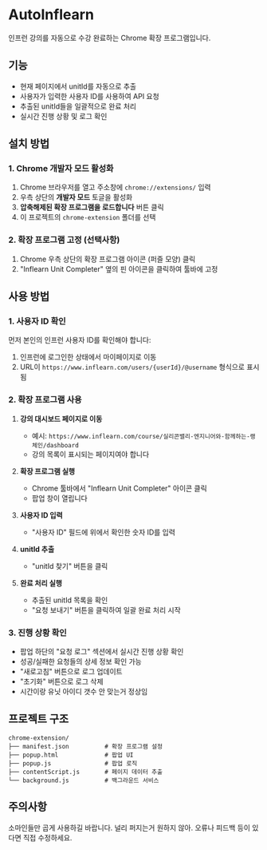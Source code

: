 # AutoInflearn

인프런 강의를 자동으로 수강 완료하는 Chrome 확장 프로그램입니다.

## 기능

- 현재 페이지에서 unitId를 자동으로 추출
- 사용자가 입력한 사용자 ID를 사용하여 API 요청
- 추출된 unitId들을 일괄적으로 완료 처리
- 실시간 진행 상황 및 로그 확인

## 설치 방법

### 1. Chrome 개발자 모드 활성화

1. Chrome 브라우저를 열고 주소창에 `chrome://extensions/` 입력
2. 우측 상단의 **개발자 모드** 토글을 활성화
3. **압축해제된 확장 프로그램을 로드합니다** 버튼 클릭
4. 이 프로젝트의 `chrome-extension` 폴더를 선택

### 2. 확장 프로그램 고정 (선택사항)

1. Chrome 우측 상단의 확장 프로그램 아이콘 (퍼즐 모양) 클릭
2. "Inflearn Unit Completer" 옆의 핀 아이콘을 클릭하여 툴바에 고정

## 사용 방법

### 1. 사용자 ID 확인

먼저 본인의 인프런 사용자 ID를 확인해야 합니다:

1. 인프런에 로그인한 상태에서 마이페이지로 이동
2. URL이 `https://www.inflearn.com/users/{userId}/@username` 형식으로 표시됨

### 2. 확장 프로그램 사용

1. **강의 대시보드 페이지로 이동**
   - 예시: `https://www.inflearn.com/course/실리콘밸리-엔지니어와-함께하는-랭체인/dashboard`
   - 강의 목록이 표시되는 페이지여야 합니다

2. **확장 프로그램 실행**
   - Chrome 툴바에서 "Inflearn Unit Completer" 아이콘 클릭
   - 팝업 창이 열립니다

3. **사용자 ID 입력**
   - "사용자 ID" 필드에 위에서 확인한 숫자 ID를 입력

4. **unitId 추출**
   - "unitId 찾기" 버튼을 클릭

5. **완료 처리 실행**
   - 추출된 unitId 목록을 확인
   - "요청 보내기" 버튼을 클릭하여 일괄 완료 처리 시작

### 3. 진행 상황 확인

- 팝업 하단의 "요청 로그" 섹션에서 실시간 진행 상황 확인
- 성공/실패한 요청들의 상세 정보 확인 가능
- "새로고침" 버튼으로 로그 업데이트
- "초기화" 버튼으로 로그 삭제
- 시간이랑 유닛 아이디 갯수 안 맞는거 정상임

## 프로젝트 구조

```
chrome-extension/
├── manifest.json          # 확장 프로그램 설정
├── popup.html             # 팝업 UI
├── popup.js               # 팝업 로직
├── contentScript.js       # 페이지 데이터 추출
└── background.js          # 백그라운드 서비스
```

## 주의사항
소마인들만 곱게 사용하길 바랍니다.
널리 퍼지는거 원하지 않아.
오류나 피드백 등이 있다면 직접 수정하세요.